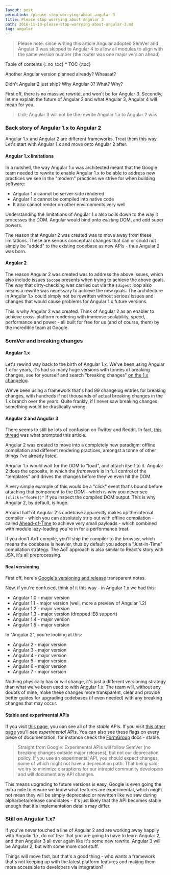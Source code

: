 ```yaml
---
layout: post
permalink: /please-stop-worrying-about-angular-3
title: Please stop worrying about Angular 3
path: 2016-11-10-please-stop-worrying-about-angular-3.md
tag: angular
---
```


> Please note: since writing this article Angular adopted SemVer and Angular 3 was skipped to Angular 4 to allow all modules to align with the same version number (the router was one major version ahead)

<div class="toc" markdown="1">
<span class="gamma">Table of contents</span>
{:.no_toc}
* TOC
{:toc}
</div>

Another Angular version planned already? Whaaaat?

Didn't Angular 2 just ship? Why Angular 3? What? Why?

First off, there is no massive rewrite, and won't be for Angular 3. Secondly, let me explain the future of Angular 2 and what Angular 3, Angular 4 will mean for you.

> tl:dr; Angular 3 will not be the rewrite Angular 1.x to Angular 2 was

### Back story of Angular 1.x to Angular 2

Angular 1.x and Angular 2 are different frameworks. Treat them this way. Let's start with Angular 1.x and move onto Angular 2 after.

#### Angular 1.x limitations

In a nutshell, the way Angular 1.x was architected meant that the Google team needed to rewrite to enable Angular 1.x to be able to address new practices we see in the "modern" practices we strive for when building software:

* Angular 1.x cannot be server-side rendered
* Angular 1.x cannot be compiled into native code
* It also cannot render on other environments very well

Understanding the limitations of Angular 1.x also boils down to the way it processes the DOM. Angular would bind onto _existing_ DOM, and add super powers.

The reason that Angular 2 was created was to move away from these limitations. These are serious conceptual changes that can or could not simply be "added" to the existing codebase as new APIs - thus Angular 2 was born.

#### Angular 2

The reason Angular 2 was created was to address the above issues, which also include issues `$scope` presents when trying to achieve the above goals. The way that dirty-checking was carried out via the `$digest` loop also means a rewrite was necessary to achieve the new goals. The architecture in Angular 1.x could simply not be rewritten without serious issues and changes that would cause problems for Angular 1.x future versions.

This is why Angular 2 was created. Think of Angular 2 as an enabler to achieve cross-platform rendering with immense scalability, speed, performance and power - all built for free for us (and of course, them) by the incredible team at Google.

### SemVer and breaking changes

#### Angular 1.x

Let's rewind way back to the birth of Angular 1.x. We've been using Angular 1.x for years, it's had so many huge versions with tonnes of breaking changes, see for yourself and search "breaking changes" [on the 1.x changelog](https://github.com/angular/angular.js/blob/master/CHANGELOG.md).

We've been using a framework that's had 99 changelog entries for breaking changes, with hundreds if not thousands of actual breaking changes in the 1.x branch over the years. Quite frankly, if I never saw breaking changes something would be drastically wrong.

#### Angular 2 and Angular 3

There seems to still be lots of confusion on Twitter and Reddit. In fact, [this thread](https://www.reddit.com/r/angularjs/comments/5c6st3/angular_3_is_hot_on_the_heels_of_angular_2/) was what prompted this article.

Angular 2 was created to move into a completely new paradigm: offline compilation and different rendering practices, amongst a tonne of other things I've already listed.

Angular 1.x would wait for the DOM to "load", and attach itself to it. Angular 2 does the opposite, in which the _framework_ is in full control of the "templates" and drives the changes before they've even hit the DOM.

A very simple example of this would be a "click" event that's bound before attaching that component to the DOM - which is why you never see `(click)="fooFn()"` if you inspect the compiled DOM output. This is why Angular 2, by default, is huge.

Around half of Angular 2's codebase apparently makes up the internal compiler - which you can absolutely strip out with offline compilation - called [Ahead-of-Time](https://angular.io/docs/ts/latest/cookbook/aot-compiler.html) to achieve very small payloads - which combined with module lazy-loading you're in for a performance treat.

If you don't AoT compile, you'll ship the compiler to the browser, which means the codebase is heavier, thus by default you adopt a "Just-in-Time" compilation strategy. The AoT approach is also similar to React's story with JSX, it's all preprocessing.

#### Real versioning

First off, here's [Google's versioning and release](http://angularjs.blogspot.co.uk/2016/10/versioning-and-releasing-angular.html) transparent notes.

Now, if you're confused, think of it this way - in Angular 1.x we had this:

* Angular 1.0 - major version
* Angular 1.1 - major version (well, more a preview of Angular 1.2)
* Angular 1.2 - major version
* Angular 1.3 - major version (dropped IE8 support)
* Angular 1.4 - major version
* Angular 1.5 - major version

In "Angular 2", you're looking at this:

* Angular 2 - major version
* Angular 3 - major version
* Angular 4 - major version
* Angular 5 - major version
* Angular 6 - major version
* Angular 7 - major version

Nothing physically has or will change, it's just a different versioning strategy than what we've been used to with Angular 1.x. The team will, without any doubts of mine, make these changes more transparent, clear and provide better guides for upgrading codebases (if even needed) with any breaking changes that may occur.

#### Stable and experimental APIs

If you visit [this page](https://angular.io/docs/ts/latest/api/#!?status=stable), you can see all of the _stable_ APIs. If you visit [this other page](https://angular.io/docs/ts/latest/api/#!?status=experimental) you'll see _experimental_ APIs. You can also see these flags on every piece of documentation, for instance check the [FormGroup](https://angular.io/docs/ts/latest/api/forms/index/FormGroup-class.html) docs - stable.

 
> Straight from Google: Experimental APIs will follow SemVer (no breaking changes outside major releases), but not our deprecation policy. If you use an experimental API, you should expect changes, some of which might not have a deprecation path. That being said, we try to minimize disruptions for our intrepid community developers and will document any API changes.

This means upgrading to future versions is easy, Google is even going the extra mile to ensure we know what features are experimental, which might not mean they will be simply deprecated or rewritten like we saw during alpha/beta/release candidates - it's just likely that the API becomes stable enough that it's implementation details may differ.


### Still on Angular 1.x?

If you've never touched a line of Angular 2 and are working away happily with Angular 1.x, do not fear that you are going to have to learn Angular 2, and then Angular 3 all over again like it's some new rewrite. Angular 3 will be Angular 2, but with some more cool stuff.

Things will move fast, but that's a good thing - who wants a framework that's not keeping up with the latest platform features and making them more accessible to developers via integration?
